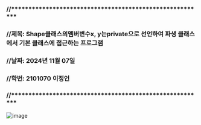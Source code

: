 ### //********************************************************


### //제목: Shape클래스의멤버변수x, y는private으로 선언하여 파생 클래스에서 기본 클래스에 접근하는 프로그램


### //날짜: 2024년 11월 07일


### //학번: 2101070 이정인


### //********************************************************
![image](https://github.com/user-attachments/assets/d558136c-b6af-4b14-bd28-9d78a5e769ef)
